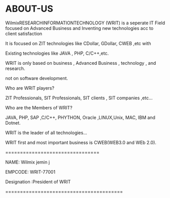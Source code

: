 # ABOUT-US
WilmixRESEARCHINFORMATIONTECHNOLOGY (WRIT)  is   a  seperate  IT  Field  focused  on  Advanced   Business   and  Inventing  new  technologies  acc  to  client   satisfaction

It  is    focused    on   ZIT    technologies   like   CDollar, GDollar,  CWEB  ,etc  with

Existing   technologies  like  JAVA , PHP,  C/C++,etc.



WRIT  is  only  based   on  business   , Advanced  Business  ,  technology  , and  research.

not   on  software    development.

Who  are  WRIT  players?

ZIT Professionals, SIT Professionals, SIT clients  , SIT companies  ,etc...

Who  are  the   Members   of  WRIT?

JAVA,  PHP,  SAP  ,C/C++, PHYTHON,  Oracle ,LINUX,Unix, MAC, IBM  and   Dotnet.

WRIT  is  the  leader  of all  technologies...

WRIT  first   and  most  important   business  is  CWEB(WEB3.0 and WEb 2.0).

================================

NAME:  Wilmix  jemin  j

EMPCODE: WRIT-77001

Designation :President  of  WRIT   

========================================


